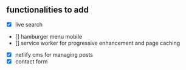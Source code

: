 ## functionalities to add
- [x] live search
- [] hamburger menu mobile
- [] service worker for progressive enhancement and page caching
- [x] netlify cms for managing posts
- [x] contact form
